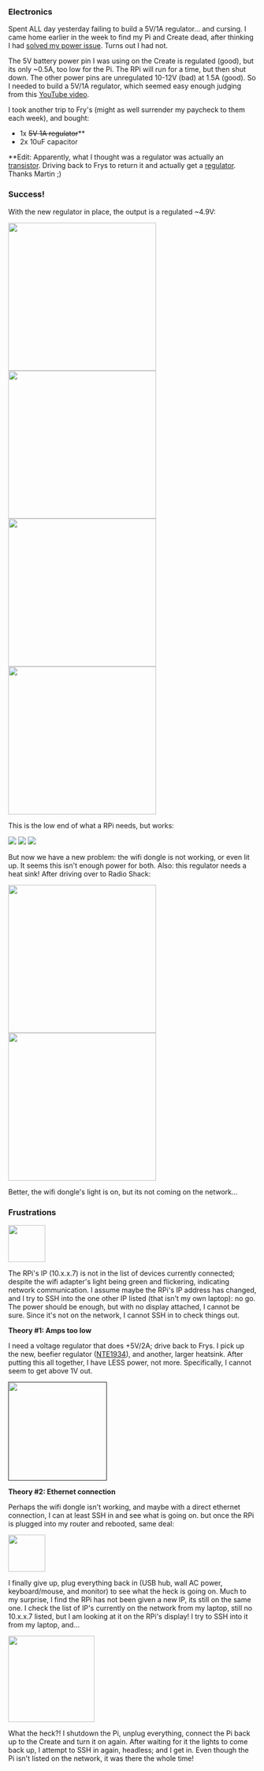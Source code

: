 ### Electronics

Spent ALL day yesterday failing to build a 5V/1A regulator... and cursing. I came home earlier in the week to find my Pi and Create dead, after thinking I had [solved my power issue](21.md). Turns out I had not.

The 5V battery power pin I was using on the Create is regulated (good), but its only ~0.5A, too low for the Pi. The RPi will run for a time, but then shut down. The other power pins are unregulated 10-12V (bad) at 1.5A (good). So I needed to build a 5V/1A regulator, which seemed easy enough judging from this <a href="https://www.youtube.com/watch?v=GSzVs7_aW-Y">YouTube video</a>.

I took another trip to Fry's (might as well surrender my paycheck to them each week), and bought:

 - 1x ~~5V 1A regulator~~**
 - 2x 10uF capacitor
 
**Edit: Apparently, what I thought was a regulator was actually an <a href="http://www.newark.com/nte-electronics/nte198/transistor-bipolar-npn-400v-30a/dp/76R0916">transistor</a>. Driving back to Frys to return it and actually get a <a href="http://www.radioshack.com/product/index.jsp?productId=2062599">regulator</a>. Thanks Martin ;)

### Success!

With the new regulator in place, the output is a regulated ~4.9V:

<a href="img/create_cargo_setup.JPG"><img src="img/create_cargo_setup.JPG" height="300"></a>
<a href="img/micro_usb.JPG"><img src="img/micro_usb.JPG" height="300"></a>
<a href="img/regulated_power.JPG"><img src="img/regulated_power.JPG" height="300"></a>
<a href="img/multimeter_5v.JPG"><img src="img/multimeter_5v.JPG" height="300"></a>

This is the low end of what a RPi needs, but works:

<img src="img/create_power2.gif">
<img src="img/pi_power.gif">
<img src="img/pi_display.gif">

But now we have a new problem: the wifi dongle is not working, or even lit up. It seems this isn't enough power for both.
Also: this regulator needs a heat sink! After driving over to Radio Shack:

<a href="img/heatsink.JPG"><img src="img/heatsink.JPG" height="300"></a>
<a href="img/wifi_light.JPG"><img src="img/wifi_light.JPG" height="300"></a>

Better, the wifi dongle's light is on, but its not coming on the network...

### Frustrations

<a href="img/no_ip.png"><img src="img/no_ip.png" height="75"></a>

The RPi's IP (10.x.x.7) is not in the list of devices currently connected; despite the wifi adapter's light being green and flickering, indicating network communication. I assume maybe the RPi's IP address has changed, and I try to SSH into the one other IP listed (that isn't my own laptop): no go. The power should be enough, but with no display attached, I cannot be sure. Since it's not on the network, I cannot SSH in to check things out. 

<strong>Theory #1: Amps too low</strong>

I need a voltage regulator that does +5V/2A; drive back to Frys. I pick up the new, beefier regulator (<a href="http://www.nteinc.com/specs/1900to1999/pdf/nte1934.pdf">NTE1934</a>), and another, larger heatsink. After putting this all together, I have LESS power, not more. Specifically, I cannot seem to get above 1V out.

<a href=""><img src="" height="200"></a>

<strong>Theory #2: Ethernet connection</strong>

Perhaps the wifi dongle isn't working, and maybe with a direct ethernet connection, I can at least SSH in and see what is going on. but once the RPi is plugged into my router and rebooted, same deal:

<a href="img/no_ip.png"><img src="img/no_ip.png" height="75"></a>

I finally give up, plug everything back in (USB hub, wall AC power, keyboard/mouse, and monitor) to see what the heck is going on. Much to my surprise, I find the RPi has not been given a new IP, its still on the same one. I check the list of IP's currently on the network from my laptop, still no 10.x.x.7 listed, but I am looking at it on the RPi's display! I try to SSH into it from my laptop, and...

<a href="img/pi_ip.png"><img src="img/pi_ip.png" height="175"></a>

What the heck?! I shutdown the Pi, unplug everything, connect the Pi back up to the Create and turn it on again. After waiting for it the lights to come back up, I attempt to SSH in again, headless; and I get in. Even though the Pi isn't listed on the network, it was there the whole time!

